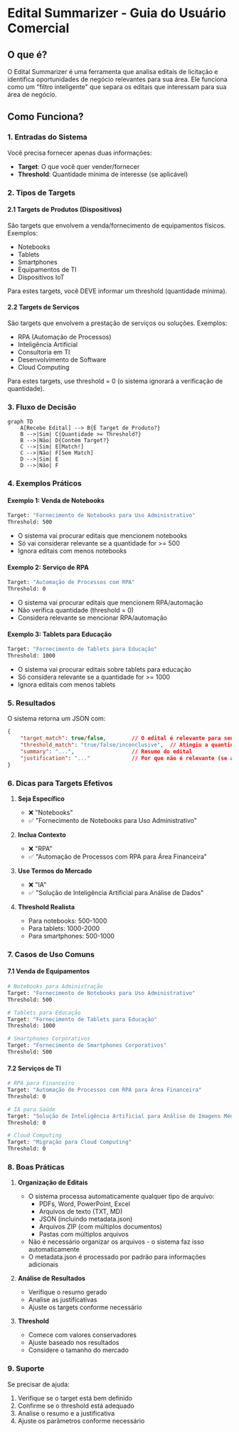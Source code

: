 # Edital Summarizer - Guia do Usuário Comercial

## O que é?

O Edital Summarizer é uma ferramenta que analisa editais de licitação e identifica oportunidades de negócio relevantes para sua área. Ele funciona como um "filtro inteligente" que separa os editais que interessam para sua área de negócio.

## Como Funciona?

### 1. Entradas do Sistema
Você precisa fornecer apenas duas informações:
- **Target**: O que você quer vender/fornecer
- **Threshold**: Quantidade mínima de interesse (se aplicável)

### 2. Tipos de Targets

#### 2.1 Targets de Produtos (Dispositivos)
São targets que envolvem a venda/fornecimento de equipamentos físicos. Exemplos:
- Notebooks
- Tablets
- Smartphones
- Equipamentos de TI
- Dispositivos IoT

Para estes targets, você DEVE informar um threshold (quantidade mínima).

#### 2.2 Targets de Serviços
São targets que envolvem a prestação de serviços ou soluções. Exemplos:
- RPA (Automação de Processos)
- Inteligência Artificial
- Consultoria em TI
- Desenvolvimento de Software
- Cloud Computing

Para estes targets, use threshold = 0 (o sistema ignorará a verificação de quantidade).

### 3. Fluxo de Decisão

```mermaid
graph TD
    A[Recebe Edital] --> B{É Target de Produto?}
    B -->|Sim| C{Quantidade >= Threshold?}
    B -->|Não| D{Contém Target?}
    C -->|Sim| E[Match!]
    C -->|Não| F[Sem Match]
    D -->|Sim| E
    D -->|Não| F
```

### 4. Exemplos Práticos

#### Exemplo 1: Venda de Notebooks
```bash
Target: "Fornecimento de Notebooks para Uso Administrativo"
Threshold: 500
```
- O sistema vai procurar editais que mencionem notebooks
- Só vai considerar relevante se a quantidade for >= 500
- Ignora editais com menos notebooks

#### Exemplo 2: Serviço de RPA
```bash
Target: "Automação de Processos com RPA"
Threshold: 0
```
- O sistema vai procurar editais que mencionem RPA/automação
- Não verifica quantidade (threshold = 0)
- Considera relevante se mencionar RPA/automação

#### Exemplo 3: Tablets para Educação
```bash
Target: "Fornecimento de Tablets para Educação"
Threshold: 1000
```
- O sistema vai procurar editais sobre tablets para educação
- Só considera relevante se a quantidade for >= 1000
- Ignora editais com menos tablets

### 5. Resultados

O sistema retorna um JSON com:
```json
{
    "target_match": true/false,        // O edital é relevante para seu target?
    "threshold_match": "true/false/inconclusive",  // Atingiu a quantidade mínima?
    "summary": "...",                  // Resumo do edital
    "justification": "..."             // Por que não é relevante (se aplicável)
}
```

### 6. Dicas para Targets Efetivos

1. **Seja Específico**
   - ❌ "Notebooks"
   - ✅ "Fornecimento de Notebooks para Uso Administrativo"

2. **Inclua Contexto**
   - ❌ "RPA"
   - ✅ "Automação de Processos com RPA para Área Financeira"

3. **Use Termos do Mercado**
   - ❌ "IA"
   - ✅ "Solução de Inteligência Artificial para Análise de Dados"

4. **Threshold Realista**
   - Para notebooks: 500-1000
   - Para tablets: 1000-2000
   - Para smartphones: 500-1000

### 7. Casos de Uso Comuns

#### 7.1 Venda de Equipamentos
```bash
# Notebooks para Administração
Target: "Fornecimento de Notebooks para Uso Administrativo"
Threshold: 500

# Tablets para Educação
Target: "Fornecimento de Tablets para Educação"
Threshold: 1000

# Smartphones Corporativos
Target: "Fornecimento de Smartphones Corporativos"
Threshold: 500
```

#### 7.2 Serviços de TI
```bash
# RPA para Financeiro
Target: "Automação de Processos com RPA para Área Financeira"
Threshold: 0

# IA para Saúde
Target: "Solução de Inteligência Artificial para Análise de Imagens Médicas"
Threshold: 0

# Cloud Computing
Target: "Migração para Cloud Computing"
Threshold: 0
```

### 8. Boas Práticas

1. **Organização de Editais**
   - O sistema processa automaticamente qualquer tipo de arquivo:
     - PDFs, Word, PowerPoint, Excel
     - Arquivos de texto (TXT, MD)
     - JSON (incluindo metadata.json)
     - Arquivos ZIP (com múltiplos documentos)
     - Pastas com múltiplos arquivos
   - Não é necessário organizar os arquivos - o sistema faz isso automaticamente
   - O metadata.json é processado por padrão para informações adicionais

2. **Análise de Resultados**
   - Verifique o resumo gerado
   - Analise as justificativas
   - Ajuste os targets conforme necessário

3. **Threshold**
   - Comece com valores conservadores
   - Ajuste baseado nos resultados
   - Considere o tamanho do mercado

### 9. Suporte

Se precisar de ajuda:
1. Verifique se o target está bem definido
2. Confirme se o threshold está adequado
3. Analise o resumo e a justificativa
4. Ajuste os parâmetros conforme necessário 
